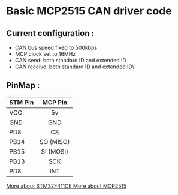 # Basic MCP2515 CAN driver code 
## Current configuration :
- CAN bus speed fixed to 500kbps
- MCP clock set to 16MHz
- CAN send: both standard ID and extended ID
- CAN receive: both standard ID and extended ID\
## PinMap :
| STM Pin       | MCP Pin       |
| ------------- |:-------------:|
| VCC           | 5v            |
| GND           | GND           |
| PD8           | CS            |
| PB14          | SO (MISO)     |
| PB15          | SI (MOSI)     |
| PB13          | SCK           |
| PD8           | INT           |

[More about STM32F411CE ](https://www.st.com/resource/en/reference_manual/rm0383-stm32f411xce-advanced-armbased-32bit-mcus-stmicroelectronics.pdf)
[More about MCP2515 ](https://ww1.microchip.com/downloads/en/DeviceDoc/MCP2515-Stand-Alone-CAN-Controller-with-SPI-20001801J.pdf)


